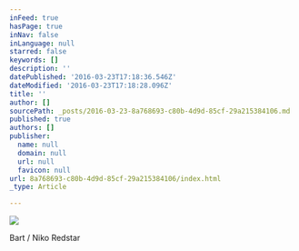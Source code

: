 ```yaml
---
inFeed: true
hasPage: true
inNav: false
inLanguage: null
starred: false
keywords: []
description: ''
datePublished: '2016-03-23T17:18:36.546Z'
dateModified: '2016-03-23T17:18:28.096Z'
title: ''
author: []
sourcePath: _posts/2016-03-23-8a768693-c80b-4d9d-85cf-29a215384106.md
published: true
authors: []
publisher:
  name: null
  domain: null
  url: null
  favicon: null
url: 8a768693-c80b-4d9d-85cf-29a215384106/index.html
_type: Article

---
```

![](https://the-grid-user-content.s3-us-west-2.amazonaws.com/2fc7c9da-0341-4de8-bdc6-b039ccdfc9af.jpg)

Bart / Niko Redstar